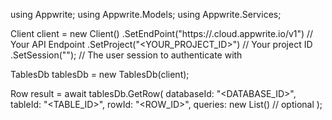 using Appwrite;
using Appwrite.Models;
using Appwrite.Services;

Client client = new Client()
    .SetEndPoint("https://<REGION>.cloud.appwrite.io/v1") // Your API Endpoint
    .SetProject("<YOUR_PROJECT_ID>") // Your project ID
    .SetSession(""); // The user session to authenticate with

TablesDb tablesDb = new TablesDb(client);

Row result = await tablesDb.GetRow(
    databaseId: "<DATABASE_ID>",
    tableId: "<TABLE_ID>",
    rowId: "<ROW_ID>",
    queries: new List<string>() // optional
);